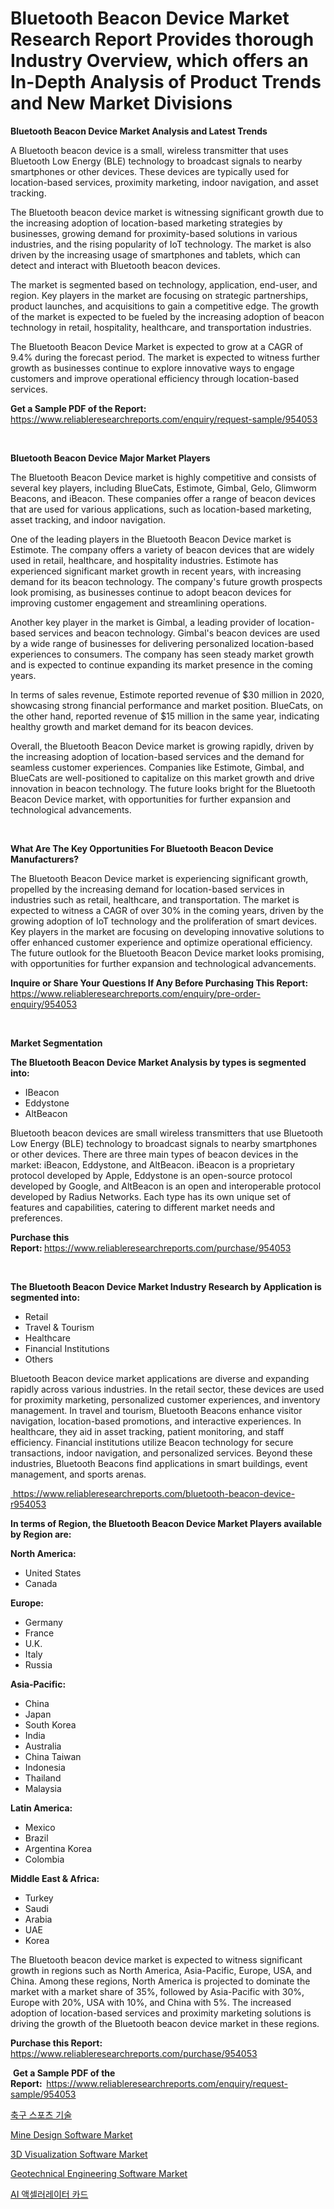 <p><h1>Bluetooth Beacon Device Market Research Report Provides thorough Industry Overview, which offers an In-Depth Analysis of Product Trends and New Market Divisions</h1></p><p><strong>Bluetooth Beacon Device Market Analysis and Latest Trends</strong></p>
<p><p>A Bluetooth beacon device is a small, wireless transmitter that uses Bluetooth Low Energy (BLE) technology to broadcast signals to nearby smartphones or other devices. These devices are typically used for location-based services, proximity marketing, indoor navigation, and asset tracking.</p><p>The Bluetooth beacon device market is witnessing significant growth due to the increasing adoption of location-based marketing strategies by businesses, growing demand for proximity-based solutions in various industries, and the rising popularity of IoT technology. The market is also driven by the increasing usage of smartphones and tablets, which can detect and interact with Bluetooth beacon devices.</p><p>The market is segmented based on technology, application, end-user, and region. Key players in the market are focusing on strategic partnerships, product launches, and acquisitions to gain a competitive edge. The growth of the market is expected to be fueled by the increasing adoption of beacon technology in retail, hospitality, healthcare, and transportation industries.</p><p>The Bluetooth Beacon Device Market is expected to grow at a CAGR of 9.4% during the forecast period. The market is expected to witness further growth as businesses continue to explore innovative ways to engage customers and improve operational efficiency through location-based services.</p></p>
<p><strong>Get a Sample PDF of the Report:&nbsp;</strong> <a href="https://www.reliableresearchreports.com/enquiry/request-sample/954053">https://www.reliableresearchreports.com/enquiry/request-sample/954053</a></p>
<p>&nbsp;</p>
<p><strong>Bluetooth Beacon Device Major Market Players</strong></p>
<p><p>The Bluetooth Beacon Device market is highly competitive and consists of several key players, including BlueCats, Estimote, Gimbal, Gelo, Glimworm Beacons, and iBeacon. These companies offer a range of beacon devices that are used for various applications, such as location-based marketing, asset tracking, and indoor navigation.</p><p>One of the leading players in the Bluetooth Beacon Device market is Estimote. The company offers a variety of beacon devices that are widely used in retail, healthcare, and hospitality industries. Estimote has experienced significant market growth in recent years, with increasing demand for its beacon technology. The company's future growth prospects look promising, as businesses continue to adopt beacon devices for improving customer engagement and streamlining operations.</p><p>Another key player in the market is Gimbal, a leading provider of location-based services and beacon technology. Gimbal's beacon devices are used by a wide range of businesses for delivering personalized location-based experiences to consumers. The company has seen steady market growth and is expected to continue expanding its market presence in the coming years.</p><p>In terms of sales revenue, Estimote reported revenue of $30 million in 2020, showcasing strong financial performance and market position. BlueCats, on the other hand, reported revenue of $15 million in the same year, indicating healthy growth and market demand for its beacon devices.</p><p>Overall, the Bluetooth Beacon Device market is growing rapidly, driven by the increasing adoption of location-based services and the demand for seamless customer experiences. Companies like Estimote, Gimbal, and BlueCats are well-positioned to capitalize on this market growth and drive innovation in beacon technology. The future looks bright for the Bluetooth Beacon Device market, with opportunities for further expansion and technological advancements.</p></p>
<p>&nbsp;</p>
<p><strong>What Are The Key Opportunities For Bluetooth Beacon Device Manufacturers?</strong></p>
<p><p>The Bluetooth Beacon Device market is experiencing significant growth, propelled by the increasing demand for location-based services in industries such as retail, healthcare, and transportation. The market is expected to witness a CAGR of over 30% in the coming years, driven by the growing adoption of IoT technology and the proliferation of smart devices. Key players in the market are focusing on developing innovative solutions to offer enhanced customer experience and optimize operational efficiency. The future outlook for the Bluetooth Beacon Device market looks promising, with opportunities for further expansion and technological advancements.</p></p>
<p><strong>Inquire or Share Your Questions If Any Before Purchasing This Report:</strong> <a href="https://www.reliableresearchreports.com/enquiry/pre-order-enquiry/954053">https://www.reliableresearchreports.com/enquiry/pre-order-enquiry/954053</a></p>
<p>&nbsp;</p>
<p><strong>Market Segmentation</strong></p>
<p><strong>The Bluetooth Beacon Device Market Analysis by types is segmented into:</strong></p>
<p><ul><li>IBeacon</li><li>Eddystone</li><li>AltBeacon</li></ul></p>
<p><p>Bluetooth beacon devices are small wireless transmitters that use Bluetooth Low Energy (BLE) technology to broadcast signals to nearby smartphones or other devices. There are three main types of beacon devices in the market: iBeacon, Eddystone, and AltBeacon. iBeacon is a proprietary protocol developed by Apple, Eddystone is an open-source protocol developed by Google, and AltBeacon is an open and interoperable protocol developed by Radius Networks. Each type has its own unique set of features and capabilities, catering to different market needs and preferences.</p></p>
<p><strong>Purchase this Report:&nbsp;</strong><a href="https://www.reliableresearchreports.com/purchase/954053">https://www.reliableresearchreports.com/purchase/954053</a></p>
<p>&nbsp;</p>
<p><strong>The Bluetooth Beacon Device Market Industry Research by Application is segmented into:</strong></p>
<p><ul><li>Retail</li><li>Travel & Tourism</li><li>Healthcare</li><li>Financial Institutions</li><li>Others</li></ul></p>
<p><p>Bluetooth Beacon device market applications are diverse and expanding rapidly across various industries. In the retail sector, these devices are used for proximity marketing, personalized customer experiences, and inventory management. In travel and tourism, Bluetooth Beacons enhance visitor navigation, location-based promotions, and interactive experiences. In healthcare, they aid in asset tracking, patient monitoring, and staff efficiency. Financial institutions utilize Beacon technology for secure transactions, indoor navigation, and personalized services. Beyond these industries, Bluetooth Beacons find applications in smart buildings, event management, and sports arenas.</p></p>
<p><a href="https://www.reliableresearchreports.com/bluetooth-beacon-device-r954053">&nbsp;https://www.reliableresearchreports.com/bluetooth-beacon-device-r954053</a></p>
<p><strong>In terms of Region, the Bluetooth Beacon Device Market Players available by Region are:</strong></p>
<p>
    <p> <strong> North America: </strong>
        <ul>
            <li>United States</li>
            <li>Canada</li>
        </ul>
        </p> 
    <p> <strong> Europe: </strong>
        <ul>
            <li>Germany</li>
            <li>France</li>
            <li>U.K.</li>
            <li>Italy</li>
            <li>Russia</li>
        </ul>
        </p> 
    <p> <strong> Asia-Pacific: </strong>
        <ul>
            <li>China</li>
            <li>Japan</li>
            <li>South Korea</li>
            <li>India</li>
            <li>Australia</li>
            <li>China Taiwan</li>
            <li>Indonesia</li>
            <li>Thailand</li>
            <li>Malaysia</li>
        </ul>
        </p> 
    <p> <strong> Latin America: </strong>
        <ul>
            <li>Mexico</li>
            <li>Brazil</li>
            <li>Argentina Korea</li>
            <li>Colombia</li>
        </ul>
        </p> 
    <p> <strong> Middle East & Africa: </strong>
        <ul>
            <li>Turkey</li>
            <li>Saudi</li>
            <li>Arabia</li>
            <li>UAE</li>
            <li>Korea</li>
        </ul>
    </p>
    </p>
<p><p>The Bluetooth beacon device market is expected to witness significant growth in regions such as North America, Asia-Pacific, Europe, USA, and China. Among these regions, North America is projected to dominate the market with a market share of 35%, followed by Asia-Pacific with 30%, Europe with 20%, USA with 10%, and China with 5%. The increased adoption of location-based services and proximity marketing solutions is driving the growth of the Bluetooth beacon device market in these regions.</p></p>
<p><strong>Purchase this Report: </strong><a href="https://www.reliableresearchreports.com/purchase/954053">https://www.reliableresearchreports.com/purchase/954053</a></p>
<p>&nbsp;<strong>Get a Sample PDF of the Report:&nbsp;&nbsp;</strong><a href="https://www.reliableresearchreports.com/enquiry/request-sample/954053">https://www.reliableresearchreports.com/enquiry/request-sample/954053</a></p>
<p><strong></strong></p>
<p><p><a href="https://github.com/mithunmistry2258/Market-Research-Report-List-2/blob/main/866380381645.md">축구 스포츠 기술</a></p><p><a href="https://github.com/eugeneKim6262/Market-Research-Report-List-1/blob/main/mine-design-software-market.md">Mine Design Software Market</a></p><p><a href="https://github.com/qqkvdkuc33/Market-Research-Report-List-1/blob/main/3d-visualization-software-market.md">3D Visualization Software Market</a></p><p><a href="https://github.com/markmellon1/Market-Research-Report-List-1/blob/main/geotechnical-engineering-software-market.md">Geotechnical Engineering Software Market</a></p><p><a href="https://github.com/konokaryan/Market-Research-Report-List-2/blob/main/593854581646.md">AI 액셀러레이터 카드</a></p></p>